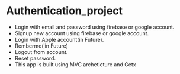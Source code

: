 # Authentication_project

* Login with email and password using firebase or google account.
* Signup new account using firebase or google account.
* Login with Apple account(in Future).
* Remberme(iin Future)
* Logout from account.
* Reset password.
* This app is built using MVC archeticture and Getx 
